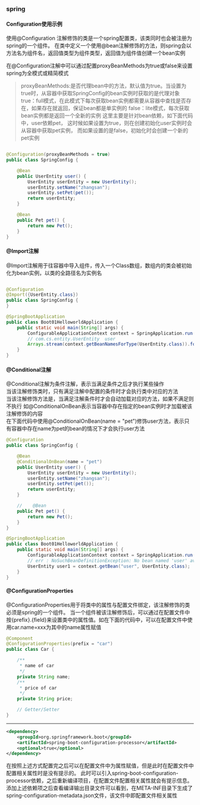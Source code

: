 ### spring

#### Configuration使用示例

使用@Configuration 注解修饰的类是一个spring配置类，该类同时也会被注册为spring的一个组件。
在类中定义一个使用@bean注解修饰的方法，则spring会以方法名为组件名，返回值类型为组件类型，返回值为组件值创建一个bean实例

在@Configuration注解中可以通过配置proxyBeanMethods为true或false来设置spring为全模式或精简模式
> proxyBeanMethods:是否代理bean中的方法，默认值为true。当设置为true时，从容器中获取SpringConfig的bean实例时获取的是代理对象
> true：full模式，在此模式下每次获取bean实例都需要从容器中查找是否存在，如果存在就返回，保证bean都是单实例的
> false：lite模式，每次获取bean实例都是返回一个全新的实例
> 这里主要是针对bean依赖，如下面代码中，user依赖pet，
> 这时候如果设置为true，则在创建初始化user实例时会从容器中获取pet实例，
> 而如果设置的是false，初始化时会创建一个新的pet实例

```java

@Configuration(proxyBeanMethods = true)
public class SpringConfig {

    @Bean
    public UserEntity user() {
        UserEntity userEntity = new UserEntity();
        userEntity.setName("zhangsan");
        userEntity.setPet(pet());
        return userEntity;
    }

    @Bean
    public Pet pet() {
        return new Pet();
    }
}
```

#### @Import注解

@Import注解用于往容器中导入组件，传入一个Class数组，数组内的类会被初始化为bean实例，以类的全路径名为实例名

```java

@Configuration
@Import({UserEntity.class})
public class SpringConfig {
}
```

```java
@SpringBootApplication
public class Boot01HelloworldApplication {
    public static void main(String[] args) {
        ConfigurableApplicationContext context = SpringApplication.run(Boot01HelloworldApplication.class, args);
        // com.cs.entity.UserEntity  user
        Arrays.stream(context.getBeanNamesForType(UserEntity.class)).forEach(System.out::println);
    }
}
```

#### @Conditional注解
@Conditional注解为条件注解，表示当满足条件之后才执行某些操作  
当该注解修饰类时，只有满足注解中配置的条件时才会执行类中对应的方法   
当该注解修饰方法是，当满足注解条件时才会自动加载对应的方法，如果不满足则不执行
如@ConditionalOnBean表示当容器中存在指定的bean实例时才加载被该注解修饰的内容   
在下面代码中使用@ConditionalOnBean(name = "pet")修饰user方法，表示只有容器中存在name为pet的bean的情况下才会执行user方法

```java
@Configuration
public class SpringConfig {

    @Bean
    @ConditionalOnBean(name = "pet")
    public UserEntity user() {
        UserEntity userEntity = new UserEntity();
        userEntity.setName("zhangsan");
        userEntity.setPet(pet());
        return userEntity;
    }

    //    @Bean
    public Pet pet() {
        return new Pet();
    }
}

@SpringBootApplication
public class Boot01HelloworldApplication {
    public static void main(String[] args) {
        ConfigurableApplicationContext context = SpringApplication.run(Boot01HelloworldApplication.class, args);
        // err : NoSuchBeanDefinitionException: No bean named 'user' available
        UserEntity user1 = context.getBean("user", UserEntity.class);
    }
}
```

#### @ConfigurationProperties
@ConfigurationProperties用于将类中的属性与配置文件绑定，该注解修饰的类必须是spring的一个组件。
当一个组件被该注解修饰后，可以通过在配置文件中按{prefix}.{field}来设置类中的属性值。如在下面的代码中，可以在配置文件中使用car.name=xxx为其中的name属性赋值
```java
@Component
@ConfigurationProperties(prefix = "car")
public class Car {

    /**
     * name of car
     */
    private String name;
    /**
     * price of car
     */
    private String price;

    // Getter/Setter
}
```
---
```xml
<dependency>
    <groupId>org.springframework.boot</groupId>
    <artifactId>spring-boot-configuration-processor</artifactId>
    <optional>true</optional>
</dependency>
```
在按照上述方式配置完之后可以在配置文件中为属性赋值，但是此时在配置文件中配置相关属性时是没有提示的。
此时可以引入spring-boot-configuration-processor依赖，之后重新编译项目，在配置文件配置相关属性就会有提示信息。
添加上述依赖项之后查看编译输出目录文件可以看到，在META-INF目录下生成了spring-configuration-metadata.json文件，该文件中即配置文件相关属性

